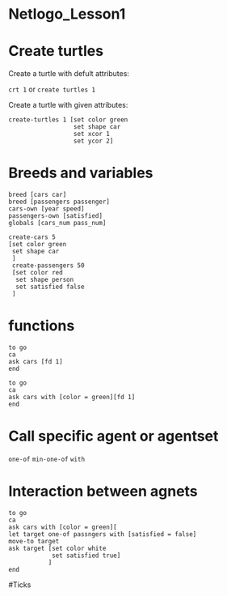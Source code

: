 # Netlogo_Lesson1

# Create turtles

Create a turtle with defult attributes:

```crt 1``` or 
```create turtles 1 ```

Create a turtle with given attributes:

```
create-turtles 1 [set color green
                  set shape car
                  set xcor 1
                  set ycor 2]
```
 
# Breeds and variables

```
breed [cars car]
breed [passengers passenger]
cars-own [year speed]
passengers-own [satisfied]
globals [cars_num pass_num]

create-cars 5
[set color green
 set shape car
 ]
 create-passengers 50
 [set color red
  set shape person
  set satisfied false
 ]
```

# functions

```
to go
ca
ask cars [fd 1] 
end
```

```
to go
ca
ask cars with [color = green][fd 1] 
end
```

# Call specific agent or  agentset

`one-of`
`min-one-of`
`with`

# Interaction between agnets
```
to go
ca
ask cars with [color = green][
let target one-of passngers with [satisfied = false]
move-to target
ask target [set color white 
            set satisfied true]
           ] 
end
```
#Ticks

